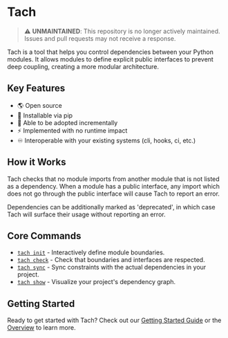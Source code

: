 # Tach
> ⚠️ **UNMAINTAINED**: This repository is no longer actively maintained. Issues and pull requests may not receive a response.

Tach is a tool that helps you control dependencies between your Python modules. It allows modules to define explicit public interfaces to prevent deep coupling, creating a more modular architecture.

## Key Features

- 🌎 Open source
- 🐍 Installable via pip
- 🔧 Able to be adopted incrementally
- ⚡ Implemented with no runtime impact
- ♾️ Interoperable with your existing systems (cli, hooks, ci, etc.)

## How it Works

Tach checks that no module imports from another module that is not listed as a dependency. When a module has a public interface, any import which does not go through the public interface will cause Tach to report an error.

Dependencies can be additionally marked as 'deprecated', in which case Tach will surface their usage without reporting an error.

## Core Commands

- [`tach init`](usage/commands.md#tach-init) - Interactively define module boundaries.
- [`tach check`](usage/commands.md#tach-check) - Check that boundaries and interfaces are respected.
- [`tach sync`](usage/commands.md#tach-sync) - Sync constraints with the actual dependencies in your project.
- [`tach show`](usage/commands.md#tach-show) - Visualize your project's dependency graph.

## Getting Started

Ready to get started with Tach? Check out our [Getting Started Guide](getting-started/getting-started.md) or the [Overview](getting-started/introduction.md) to learn more. 